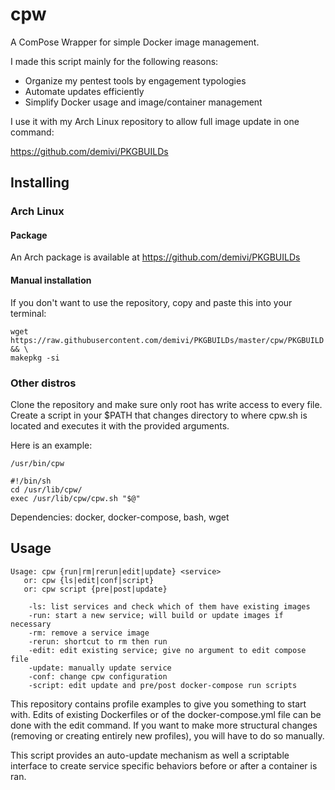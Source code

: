 # cpw

A ComPose Wrapper for simple Docker image management.

I made this script mainly for the following reasons:
- Organize my pentest tools by engagement typologies
- Automate updates efficiently
- Simplify Docker usage and image/container management

I use it with my Arch Linux repository to allow full image update in one command:

https://github.com/demivi/PKGBUILDs

## Installing

### Arch Linux

#### Package

An Arch package is available at https://github.com/demivi/PKGBUILDs

#### Manual installation

If you don't want to use the repository, copy and paste this into your terminal:
```
wget https://raw.githubusercontent.com/demivi/PKGBUILDs/master/cpw/PKGBUILD && \
makepkg -si
```

### Other distros

Clone the repository and make sure only root has write access to every file. Create a script in your $PATH that changes directory to where cpw.sh is located and executes it with the provided arguments.

Here is an example:

`/usr/bin/cpw`
```
#!/bin/sh
cd /usr/lib/cpw/
exec /usr/lib/cpw/cpw.sh "$@"
```

Dependencies: docker, docker-compose, bash, wget

## Usage

```
Usage: cpw {run|rm|rerun|edit|update} <service>
   or: cpw {ls|edit|conf|script}
   or: cpw script {pre|post|update}

    -ls: list services and check which of them have existing images
    -run: start a new service; will build or update images if necessary
    -rm: remove a service image
    -rerun: shortcut to rm then run
    -edit: edit existing service; give no argument to edit compose file
    -update: manually update service
    -conf: change cpw configuration
    -script: edit update and pre/post docker-compose run scripts
```

This repository contains profile examples to give you something to start with. Edits of existing Dockerfiles or of the docker-compose.yml file can be done with the edit command. If you want to make more structural changes (removing or creating entirely new profiles), you will have to do so manually.

This script provides an auto-update mechanism as well a scriptable interface to create service specific behaviors before or after a container is ran.

